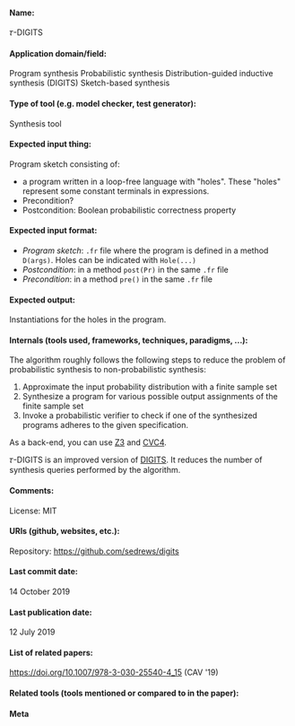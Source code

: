 #### Name:
𝜏-DIGITS

#### Application domain/field:
Program synthesis
Probabilistic synthesis
Distribution-guided inductive synthesis (DIGITS)
Sketch-based synthesis

#### Type of tool (e.g. model checker, test generator):
Synthesis tool

#### Expected input thing:
Program sketch consisting of:
- a program written in a loop-free language with "holes". These "holes" represent some constant terminals in expressions.
- Precondition?
- Postcondition: Boolean probabilistic correctness property

#### Expected input format:
- *Program sketch*: `.fr` file where the program is defined in a method `D(args)`. Holes can be indicated with `Hole(...)`
- *Postcondition*: in a method `post(Pr)` in the same `.fr` file
- *Precondition*: in a method `pre()` in the same `.fr` file

#### Expected output:
Instantiations for the holes in the program.

#### Internals (tools used, frameworks, techniques, paradigms, ...):
The algorithm roughly follows the following steps to reduce the problem of probabilistic synthesis to non-probabilistic synthesis:
1. Approximate the input probability distribution with a finite sample set
2. Synthesize a program for various possible output assignments of the finite sample set
3. Invoke a probabilistic verifier to check if one of the synthesized programs adheres to the given specification.

As a back-end, you can use [Z3](Solvers/SMT/Z3.md) and [CVC4](Solvers/SMT/CVC4.md).

𝜏-DIGITS is an improved version of [DIGITS](DIGITS.md). It reduces the number of synthesis queries performed by the algorithm.

#### Comments:
License: MIT

#### URIs (github, websites, etc.):
Repository: https://github.com/sedrews/digits

#### Last commit date:
14 October 2019

#### Last publication date:
12 July 2019

#### List of related papers:
https://doi.org/10.1007/978-3-030-25540-4_15 (CAV '19)

#### Related tools (tools mentioned or compared to in the paper):

#### Meta
